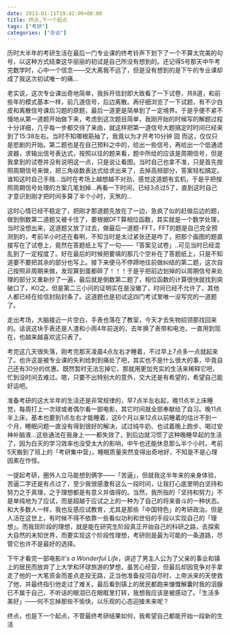 ```yaml
---
date: 2013-01-11T19:42:00+08:00
title: 终点,下一个起点
tags: ["考研"]
categories: ["杂谈"]
---
```


历时大半年的考研生活在最后一门专业课的终考铃声下划下了一个不算太完美的句号，以这种方式结束这华丽丽的初试是自己所没有想到的。还记得5号那天中午考完数学时，心中一个信念——交大离我不远了，但是没有想到的是下午的专业课却成了我这次初试唯一的痛... 

老实说，这次专业课出奇地简单，我拆开信封即大致看了一下试卷，共8道，和前些年的模式基本一样，前几道信号，后边离散。再仔细浏览了一下试题，有不少白皮和离散信号课后习题的原题，最后一道更是简单到了一定境界。于是乎便不紧不慢地从第一道题开始做下来，考虑到这次题目简单，我刚开始的时候写的解题过程十分详细，几乎每一步都交待了来由，就这样把第一道信号大题搞定时时间已经来到了15:38左右。当时不知哪根筋抽了，我竟以为才开考10分钟 囧 而这，仅仅只是悲剧的开始。第二题也是在自己预料之中的，给出一些信号，再给出一个低通滤波器，求输出信号表达式，按照以往的题来看，题中所给的应该是周期信号，但是我拿到的试卷并没有说明这一点，只是说让看图。当时自己也拿不准，只是首先按照周期信号来做，把三角级数表达式给求出来了，去掉高频部分，答案轻松搞定。谁知这时自己手贱...当时在考场上越想越不对劲，感觉这道题有玄机，于是乎把按照周期信号处理的方案几笔划掉...再看一下时间，已经3点过5了，直到这时自己才意识到刚才把时间多算了半个小时，天煞的...<!--more-->  

这时心情已经不稳定了，把刚才那道题先放在了一边，急疯了似的赶做后边的题，做到倒数第二道题又被卡住了，要根据DFT算相位函数，其实就是一个数学处理，当时没想出来，这道题又放了过去，做最后一道题-FFT，FFT的题是自己完全预测到的，考前半小时还在看咧，不知当时是太过紧张还是咋了，把那个画图的题直接写在了试卷上，竟然在答题纸上写了一句——「答案见试卷」..可见当时已经混乱到了一定程度了。好在最后的时候把要填的那几个空补在了答题纸上，只是不知道要不要把其余的部分也写上。接下来便马不停蹄地往前做纠结的第二题，这次自己按照非周期来做，发现算到蛋都碎了！！！于是乎把前边划掉的以周期信号来处理的部分又重新抄了一遍，最后就是倒数第二题了，相位函数的计算很快就找到突破口了，KO之，但是第二三小问的证明实在是没辙了，时间已经不允许了，其他人都已经在给信封贴封条了。这道题也是初试这四门考试里唯一没写完的一道题了。  

走出考场，大脑接近一片空白，手表也落在了教室，今天才去失物招领那找回来的。话说这块手表还是人渣和小雨4年前送的，去年换了表带和电池，一直用到现在，也越来越喜欢这只表了。   

考完这几天很失落，刚考完那天凌晨4点左右才睡着，不过早上7点多一点就起来了。也许这是被专业课的失利给刺到痛处了吧，其实也不是什么很大的事，毕竟自己还有30分的优惠。既然暂时无法忘掉它，那就用更加充实的生活来稀释它吧，忙到没时间去难过。嗯，只要不出特别大的意外，交大还是有希望的，希望自己能好运吧。   

准备考研的这大半年的生活还是非常规律的，早7点半左右起，晚11点半上床睡觉，每周打上一次球或者偶尔看一部电影，其它时间就全部奉献给了自习。晚11点半上床，基本也要到1点左右才能睡着，这6个月以来12点以前睡着的估计不到一个月，睡眠问题一直没有得到很好的解决，试过纯牛奶、也试着晚上跑步、喝过安神补脑液...这些通法在我身上一一都失效了，到后边就习惯了这种晚睡早起的生活了，因为白天的学习效率也没受太大的影响，中午也还能休息那么半个小时。考前5天搬到了班上的「考研集中营」，睡眠质量突然变得出奇地好，不知是不是心理因素在作怪。  

一提起考研，圈外人立马能想到俩字——「苦逼」，但就我这半年来的亲身体验，苦逼二字还是有点过了，至少我很感激有这么一段时间，让我打心底里明白坚持和努力之于真理，之于理想都是有意义并值得的。当然，我所指的「坚持和努力」不是单纯地为了应试，而是超越于应试之上的一种为了自己的将来奋斗的一种状态。和大多数人一样，我也反感应试教育，尤其是那些「中国特色」的考研政治。但是人活在这世上，有时候不得不依靠一些看似功利和世俗的手段以实现自己的「理想」。而我现阶段的理想，就是能在研究生阶段真正开始自己的科研之路，去探索大自然的未知世界，而要实现这个阶段性理想，考研则是最为可能的一条道路，尽管它也许不是最好的选择。  

下午才看完一部电影*It's a Wonderful Life*，讲述了男主人公为了父亲的事业和镇上的居民而放弃了上大学和环球旅游的梦想，虽苦心经营，但最后却因竞争对手拿走了他的一大笔资金而差点走投无路，正当他准备投河自尽时，上帝派来的天使救了他，并最终指引他走过了难关。最后看到镇上的居民都跑来慷慨解囊时我的泪腺已不属于自己，不听话的眼泪已在眼眶里打转，我想我应该是被感动了。「生活多美好」——何不忘掉那些不愉快，以乐观的心态迎接未来呢？  

终点，也是下一个起点，不管最终考研结果如何，我希望自己都能开始一段新的生活